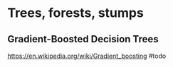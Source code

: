# Trees, forests, stumps

## Gradient-Boosted Decision Trees
https://en.wikipedia.org/wiki/Gradient_boosting
#todo